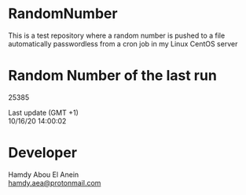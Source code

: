# RandomNumber    
This is a test repository where a random number is pushed to a file automatically passwordless from a cron job in my Linux CentOS server    
# Random Number of the last run   
25385
      
Last update (GMT +1)    
10/16/20 14:00:02
# Developer    
Hamdy Abou El Anein   
hamdy.aea@protonmail.com
